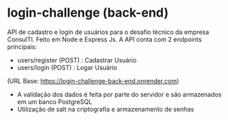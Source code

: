 # login-challenge (back-end)
API de cadastro e login de usuários para o desafio técnico da empresa ConsulTI. Feito em Node e Express Js.
A API conta com 2 endpoints principais:
- users/register (POST) : Cadastrar Usuário
- users/login (POST) : Logar Usuário

(URL Base: https://login-challenge-back-end.onrender.com)<br>
- A validação dos dados é feita por parte do servidor e são armazenados em um banco PostgreSQL
- Utilização de salt na criptografia e armazenamento de senhas

